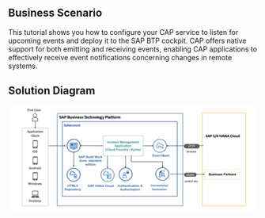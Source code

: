 ## Business Scenario

This tutorial shows you how to configure your CAP service to listen for upcoming events and deploy it to the SAP BTP cockpit. CAP offers native support for both emitting and receiving events, enabling CAP applications to effectively receive event notifications concerning changes in remote systems.

## Solution Diagram

![Solution-Diagram](./Solution-Diagram.png)